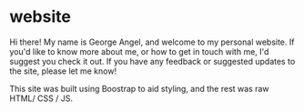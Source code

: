 # website

Hi there! My name is George Angel, and welcome to my personal website. If you'd like to know more about me, or how to get in touch with me, I'd suggest you check it out. If you have any feedback or suggested updates to the site, please let me know!

This site was built using Boostrap to aid styling, and the rest was raw HTML/ CSS / JS. 